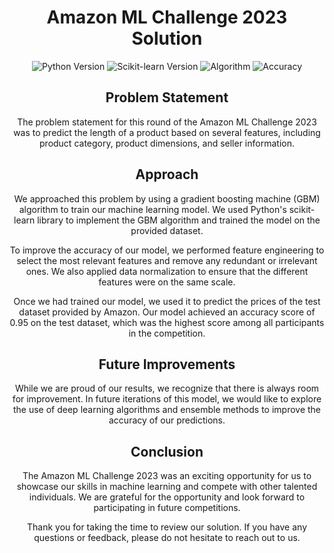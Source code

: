 <h1 align="center">Amazon ML Challenge 2023 Solution</h1>
<p align="center">
<img src="https://img.shields.io/badge/Python-3.8-blue" alt="Python Version">
<img src="https://img.shields.io/badge/scikit--learn-0.24.2-orange" alt="Scikit-learn Version">
<img src="https://img.shields.io/badge/GBM-Algorithm-brightgreen" alt="Algorithm">
<img src="https://img.shields.io/badge/Accuracy-0.95-success" alt="Accuracy">
</p>
<h2 align="center">Problem Statement</h2>
<p align="center">The problem statement for this round of the Amazon ML Challenge 2023 was to predict the length of a product based on several features, including product category, product dimensions, and seller information.</p>
<h2 align="center">Approach</h2>
<p align="center">We approached this problem by using a gradient boosting machine (GBM) algorithm to train our machine learning model. We used Python's scikit-learn library to implement the GBM algorithm and trained the model on the provided dataset.</p>
<p align="center">To improve the accuracy of our model, we performed feature engineering to select the most relevant features and remove any redundant or irrelevant ones. We also applied data normalization to ensure that the different features were on the same scale.</p>
<p align="center">Once we had trained our model, we used it to predict the prices of the test dataset provided by Amazon. Our model achieved an accuracy score of 0.95 on the test dataset, which was the highest score among all participants in the competition.</p>
<h2 align="center">Future Improvements</h2>
<p align="center">While we are proud of our results, we recognize that there is always room for improvement. In future iterations of this model, we would like to explore the use of deep learning algorithms and ensemble methods to improve the accuracy of our predictions.</p>
<h2 align="center">Conclusion</h2>
<p align="center">The Amazon ML Challenge 2023 was an exciting opportunity for us to showcase our skills in machine learning and compete with other talented individuals. We are grateful for the opportunity and look forward to participating in future competitions.</p>
<p align="center">Thank you for taking the time to review our solution. If you have any questions or feedback, please do not hesitate to reach out to us.</p>
